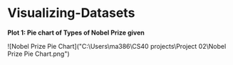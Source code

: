 # Visualizing-Datasets

**Plot 1: Pie chart of Types of Nobel Prize given**

![Nobel Prize Pie Chart]("C:\Users\ma386\CS40 projects\Project 02\Nobel Prize Pie Chart.png")
